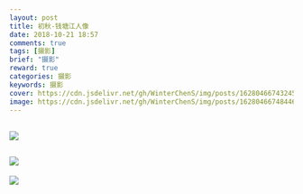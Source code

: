 ```yaml
---
layout: post
title: 初秋-钱塘江人像
date: 2018-10-21 18:57
comments: true
tags: [摄影]
brief: "摄影"
reward: true
categories: 摄影
keywords: 摄影
cover: https://cdn.jsdelivr.net/gh/WinterChenS/img/posts/1628046674324502.jpg
image: https://cdn.jsdelivr.net/gh/WinterChenS/img/posts/1628046674844604.jpg
---
```


![](https://cdn.jsdelivr.net/gh/WinterChenS/img/posts/1628046675368516.jpg)
---

![](https://cdn.jsdelivr.net/gh/WinterChenS/img/posts/1628046675889180.jpg)
---

![](https://cdn.jsdelivr.net/gh/WinterChenS/img/posts/1628046676575840.jpg)
